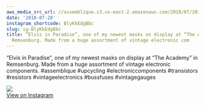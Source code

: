 ```yaml
---
aws_media_src_url: //assemblique.s3.us-east-2.amazonaws.com/2018/07/2018-07-28_17-32-10_UTC.jpg
date: '2018-07-28'
instagram_shortcode: BlyKkEdgBbc
slug: ig-BlyKkEdgBbc
title: “Elvis in Paradise”, one of my newest masks on display at “The Academy” in
  Remsenburg. Made from a huge assortment of vintage electronic com
---
```


“Elvis in Paradise”, one of my newest masks on display at “The Academy” in Remsenburg. Made from a huge assortment of vintage electronic components. #assemblique #upcycling #electroniccomponents #transistors #resistors #vintageelectronics #bussfuses #vintagegauges 

![](//assemblique.s3.us-east-2.amazonaws.com/2018/07/2018-07-28_17-32-10_UTC.jpg)   
[View on Instagram](https://www.instagram.com/p/BlyKkEdgBbc/)